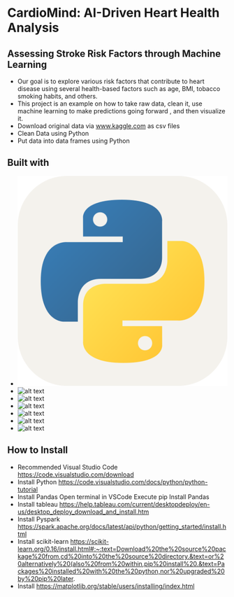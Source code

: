 # CardioMind: AI-Driven Heart Health Analysis


## Assessing Stroke Risk Factors through Machine Learning
* Our goal is to explore various risk factors that contribute to heart disease using several health-based factors such as age, BMI, tobacco smoking habits, and others.
* This project is an example on how to take raw data, clean it, use machine learning to make predictions going forward , and then visualize it.
* Download original data via www.kaggle.com as csv files
* Clean Data using Python 
* Put data into data frames using Python

## Built with

* ![alt text]( https://raw.githubusercontent.com/tandpfun/skill-icons/59059d9d1a2c092696dc66e00931cc1181a4ce1f/icons/Python-Light.svg)
* ![alt text]( https://encrypted-tbn0.gstatic.com/images?q=tbn:ANd9GcS7005ZNWTutANhnon4wy-ji_MI6zvoR4VEvrVH7IsjMw&s)
* ![alt text]( https://brockdsl.github.io/Intro_to_Tableau_Workshop/tabimg.jpg)
* ![alt text]( https://d33wubrfki0l68.cloudfront.net/d3ca5a4bd42d86926f08ee7bc5e3f73339045edf/716e5/images/glossary/pyshark.jpg )
* ![alt text]( https://dataanalyticsedge.com/wp-content/uploads/2019/11/images.png )
* ![alt text]( https://scipy-lectures.org/_images/scikit-learn-logo.png )
* ![alt text]( https://d33wubrfki0l68.cloudfront.net/e33fd6f372aa5d51e7b0de4bd763bd983251881e/4b0f4/blog/customising-matplotlib/matplot_title_logo.png )







## How to Install
* Recommended Visual Studio Code https://code.visualstudio.com/download
* Install Python https://code.visualstudio.com/docs/python/python-tutorial
* Install Pandas Open terminal in VSCode Execute pip Install Pandas
* Install tableau https://help.tableau.com/current/desktopdeploy/en-us/desktop_deploy_download_and_install.htm
* Install Pyspark  https://spark.apache.org/docs/latest/api/python/getting_started/install.html
* Install scikit-learn https://scikit-learn.org/0.16/install.html#:~:text=Download%20the%20source%20package%20from,cd%20into%20the%20source%20directory.&text=or%20alternatively%20(also%20from%20within,pip%20install%20.&text=Packages%20installed%20with%20the%20python,nor%20upgraded%20by%20pip%20later.
* Install https://matplotlib.org/stable/users/installing/index.html










